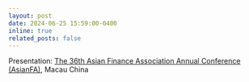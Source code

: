 ```yaml
---
layout: post
date: 2024-06-25 15:59:00-0400
inline: true
related_posts: false
---
```


Presentation: [The 36th Asian Finance Association Annual Conference (AsianFA)](http://asianfa2024.org), Macau China